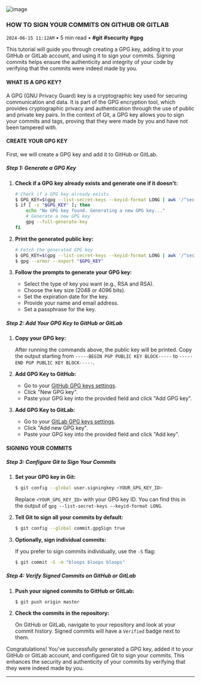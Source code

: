 ![image](https://cdn.jsdelivr.net/gh/sanix-darker/sanixdk.xyz@master/content/assets/how-to-sign-your-commits/preview.jpg)

### HOW TO SIGN YOUR COMMITS ON GITHUB OR GITLAB
`2024-06-15 11:12AM` • 5 min read • **#git** **#security** **#gpg**

This tutorial will guide you through creating a GPG key, adding it to your GitHub or GitLab account, and using it to sign your commits. Signing commits helps ensure the authenticity and integrity of your code by verifying that the commits were indeed made by you.

#### WHAT IS A GPG KEY?

A GPG (GNU Privacy Guard) key is a cryptographic key used for securing communication and data. It is part of the GPG encryption tool, which provides cryptographic privacy and authentication through the use of public and private key pairs. In the context of Git, a GPG key allows you to sign your commits and tags, proving that they were made by you and have not been tampered with.

#### CREATE YOUR GPG KEY

First, we will create a GPG key and add it to GitHub or GitLab.

##### Step 1: Generate a GPG Key

1. **Check if a GPG key already exists and generate one if it doesn't:**

    ```bash
    # Check if a GPG key already exists
    $ GPG_KEY=$(gpg --list-secret-keys --keyid-format LONG | awk '/^sec/ { getline; print $1 }')
    $ if [ -z "$GPG_KEY" ]; then
        echo "No GPG key found. Generating a new GPG key..."
        # Generate a new GPG key
        gpg --full-generate-key
    fi
    ```

2. **Print the generated public key:**

    ```bash
    # Fetch the generated GPG key
    $ GPG_KEY=$(gpg --list-secret-keys --keyid-format LONG | awk '/^sec/ { getline; print $1 }')
    $ gpg --armor --export "$GPG_KEY"
    ```

3. **Follow the prompts to generate your GPG key:**

    - Select the type of key you want (e.g., RSA and RSA).
    - Choose the key size (2048 or 4096 bits).
    - Set the expiration date for the key.
    - Provide your name and email address.
    - Set a passphrase for the key.

##### Step 2: Add Your GPG Key to GitHub or GitLab

1. **Copy your GPG key:**

    After running the commands above, the public key will be printed. Copy the output starting from `-----BEGIN PGP PUBLIC KEY BLOCK-----` to `-----END PGP PUBLIC KEY BLOCK-----`.

2. **Add GPG Key to GitHub:**

    - Go to your [GitHub GPG keys settings](https://github.com/settings/keys).
    - Click "New GPG key".
    - Paste your GPG key into the provided field and click "Add GPG key".

3. **Add GPG Key to GitLab:**

    - Go to your [GitLab GPG keys settings](https://gitlab.com/profile/gpg_keys).
    - Click "Add new GPG key".
    - Paste your GPG key into the provided field and click "Add key".

#### SIGNING YOUR COMMITS

##### Step 3: Configure Git to Sign Your Commits

1. **Set your GPG key in Git:**

    ```bash
    $ git config --global user.signingkey <YOUR_GPG_KEY_ID>
    ```

    Replace `<YOUR_GPG_KEY_ID>` with your GPG key ID. You can find this in the output of `gpg --list-secret-keys --keyid-format LONG`.

2. **Tell Git to sign all your commits by default:**

    ```bash
    $ git config --global commit.gpgSign true
    ```

3. **Optionally, sign individual commits:**

    If you prefer to sign commits individually, use the `-S` flag:

    ```bash
    $ git commit -S -m "bloops bloops bloops"
    ```

##### Step 4: Verify Signed Commits on GitHub or GitLab

1. **Push your signed commits to GitHub or GitLab:**

    ```bash
    $ git push origin master
    ```

2. **Check the commits in the repository:**

    On GitHub or GitLab, navigate to your repository and look at your commit history. Signed commits will have a `Verified` badge next to them.

Congratulations! You've successfully generated a GPG key, added it to your GitHub or GitLab account, and configured Git to sign your commits. This enhances the security and authenticity of your commits by verifying that they were indeed made by you.

-----------
